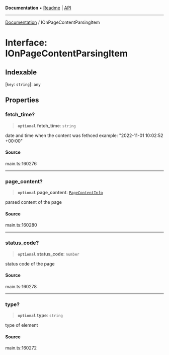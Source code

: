 **Documentation** • [Readme](../README.md) \| [API](../globals.md)

***

[Documentation](../README.md) / IOnPageContentParsingItem

# Interface: IOnPageContentParsingItem

## Indexable

 \[`key`: `string`\]: `any`

## Properties

### fetch\_time?

> **`optional`** **fetch\_time**: `string`

date and time when the content was fethced
example:
"2022-11-01 10:02:52 +00:00"

#### Source

main.ts:160276

***

### page\_content?

> **`optional`** **page\_content**: [`PageContentInfo`](../classes/PageContentInfo.md)

parsed content of the page

#### Source

main.ts:160280

***

### status\_code?

> **`optional`** **status\_code**: `number`

status code of the page

#### Source

main.ts:160278

***

### type?

> **`optional`** **type**: `string`

type of element

#### Source

main.ts:160272
